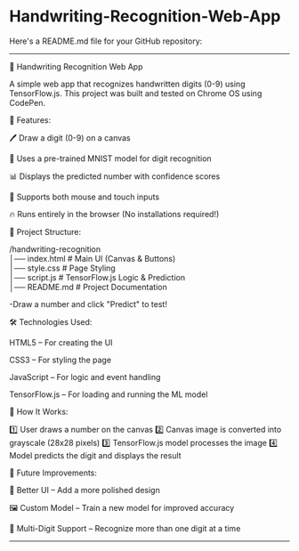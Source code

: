 # Handwriting-Recognition-Web-App

Here's a README.md file for your GitHub repository:


---

📝 Handwriting Recognition Web App

A simple web app that recognizes handwritten digits (0-9) using TensorFlow.js. This project was built and tested on Chrome OS using CodePen.

🚀 Features:

🖊️ Draw a digit (0-9) on a canvas

🤖 Uses a pre-trained MNIST model for digit recognition

📊 Displays the predicted number with confidence scores

📱 Supports both mouse and touch inputs

🔥 Runs entirely in the browser (No installations required!)

📂 Project Structure:

/handwriting-recognition  
│── index.html   # Main UI (Canvas & Buttons)  
│── style.css    # Page Styling  
│── script.js    # TensorFlow.js Logic & Prediction  
│── README.md    # Project Documentation

-Draw a number and click "Predict" to test!

🛠️ Technologies Used:

HTML5 – For creating the UI

CSS3 – For styling the page

JavaScript – For logic and event handling

TensorFlow.js – For loading and running the ML model


🎯 How It Works:

1️⃣ User draws a number on the canvas
2️⃣ Canvas image is converted into grayscale (28x28 pixels)
3️⃣ TensorFlow.js model processes the image
4️⃣ Model predicts the digit and displays the result

🚀 Future Improvements:

🎨 Better UI – Add a more polished design

🖼️ Custom Model – Train a new model for improved accuracy

🔢 Multi-Digit Support – Recognize more than one digit at a time

---
